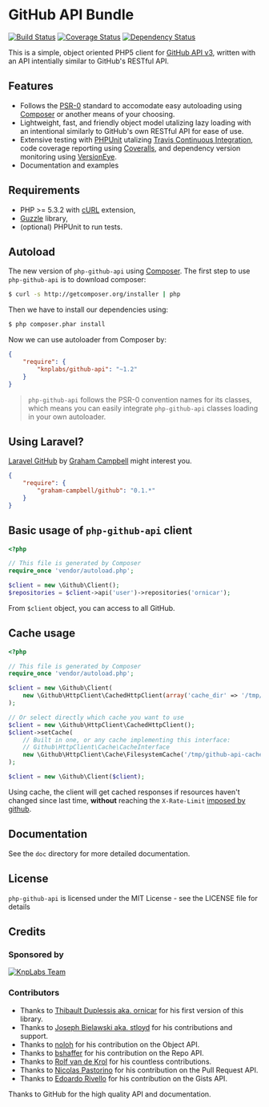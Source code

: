 # GitHub API Bundle

[![Build Status](https://travis-ci.org/scribenet/ScribeGitHubApiLibrary.svg?branch=master)](https://travis-ci.org/scribenet/ScribeGitHubApiLibrary) [![Coverage Status](https://img.shields.io/coveralls/scribenet/ScribeGitHubApiLibrary.svg)](https://coveralls.io/r/scribenet/ScribeGitHubApiLibrary) [![Dependency Status](https://www.versioneye.com/user/projects/54310400fc3f5c20cb0004c1/badge.svg?style=flat)](https://www.versioneye.com/user/projects/54310400fc3f5c20cb0004c1)

This is a simple, object oriented PHP5 client for [GitHub API v3](http://developer.github.com/v3/), written with an API intentially similar to GitHub's RESTful API.

## Features

* Follows the [PSR-0](http://www.php-fig.org/psr/psr-0/) standard to accomodate easy autoloading using [Composer](https://getcomposer.org/) or another means of your choosing.
* Lightweight, fast, and friendly object model utalizing lazy loading with an intentional similarly to GitHub's own RESTful API for ease of use.
* Extensive testing with [PHPUnit](https://phpunit.de/) utalizing [Travis Continuous Integration](https://travis-ci.org/scribenet/ScribeGitHubApiBundle), code coverage reporting using [Coveralls](https://coveralls.io/r/scribenet/ScribeGitHubApiLibrary), and dependency version monitoring using [VersionEye](https://www.versioneye.com/user/projects/54310400fc3f5c20cb0004c1).
* Documentation and examples 

## Requirements

* PHP >= 5.3.2 with [cURL](http://php.net/manual/en/book.curl.php) extension,
* [Guzzle](https://github.com/guzzle/guzzle) library,
* (optional) PHPUnit to run tests.

## Autoload

The new version of `php-github-api` using [Composer](http://getcomposer.org).
The first step to use `php-github-api` is to download composer:

```bash
$ curl -s http://getcomposer.org/installer | php
```

Then we have to install our dependencies using:
```bash
$ php composer.phar install
```
Now we can use autoloader from Composer by:

```json
{
    "require": {
        "knplabs/github-api": "~1.2"
    }
}
```

> `php-github-api` follows the PSR-0 convention names for its classes, which means you can easily integrate `php-github-api` classes loading in your own autoloader.

## Using Laravel?

[Laravel GitHub](https://github.com/GrahamCampbell/Laravel-GitHub) by [Graham Campbell](https://github.com/GrahamCampbell) might interest you.

```json
{
    "require": {
        "graham-campbell/github": "0.1.*"
    }
}
```

## Basic usage of `php-github-api` client

```php
<?php

// This file is generated by Composer
require_once 'vendor/autoload.php';

$client = new \Github\Client();
$repositories = $client->api('user')->repositories('ornicar');
```

From `$client` object, you can access to all GitHub.

## Cache usage

```php
<?php

// This file is generated by Composer
require_once 'vendor/autoload.php';

$client = new \Github\Client(
    new \Github\HttpClient\CachedHttpClient(array('cache_dir' => '/tmp/github-api-cache'))
);

// Or select directly which cache you want to use
$client = new \Github\HttpClient\CachedHttpClient();
$client->setCache(
    // Built in one, or any cache implementing this interface:
    // Github\HttpClient\Cache\CacheInterface
    new \Github\HttpClient\Cache\FilesystemCache('/tmp/github-api-cache')
);

$client = new \Github\Client($client);
```

Using cache, the client will get cached responses if resources haven't changed since last time,
**without** reaching the `X-Rate-Limit` [imposed by github](http://developer.github.com/v3/#rate-limiting).


## Documentation

See the `doc` directory for more detailed documentation.

## License

`php-github-api` is licensed under the MIT License - see the LICENSE file for details

## Credits

### Sponsored by

[![KnpLabs Team](http://knplabs.pl/bundles/knpcorporate/images/logo.png)](http://knplabs.com)

### Contributors

- Thanks to [Thibault Duplessis aka. ornicar](http://github.com/ornicar) for his first version of this library.
- Thanks to [Joseph Bielawski aka. stloyd](http://github.com/stloyd) for his contributions and support.
- Thanks to [noloh](http://github.com/noloh) for his contribution on the Object API.
- Thanks to [bshaffer](http://github.com/bshaffer) for his contribution on the Repo API.
- Thanks to [Rolf van de Krol](http://github.com/rolfvandekrol) for his countless contributions.
- Thanks to [Nicolas Pastorino](http://github.com/jeanvoye) for his contribution on the Pull Request API.
- Thanks to [Edoardo Rivello](http://github.com/erivello) for his contribution on the Gists API.

Thanks to GitHub for the high quality API and documentation.
